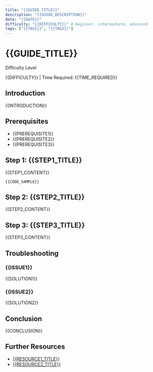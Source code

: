 ```yaml
---
title: "{{GUIDE_TITLE}}"
description: "{{GUIDE_DESCRIPTION}}"
date: "{{DATE}}"
difficulty: "{{DIFFICULTY}}" # beginner, intermediate, advanced
tags: ["{{TAG1}}", "{{TAG2}}"]
---
```


# {{GUIDE_TITLE}}

<div class="tip custom-block">
  <p class="custom-block-title">Difficulty Level</p>
  <p>{{DIFFICULTY}} | Time Required: {{TIME_REQUIRED}}</p>
</div>

## Introduction

{{INTRODUCTION}}

## Prerequisites

- {{PREREQUISITE1}}
- {{PREREQUISITE2}}
- {{PREREQUISITE3}}

## Step 1: {{STEP1_TITLE}}

{{STEP1_CONTENT}}

```{{LANGUAGE}}
{{CODE_SAMPLE}}
```

## Step 2: {{STEP2_TITLE}}

{{STEP2_CONTENT}}

## Step 3: {{STEP3_TITLE}}

{{STEP3_CONTENT}}

## Troubleshooting

### {{ISSUE1}}
{{SOLUTION1}}

### {{ISSUE2}}
{{SOLUTION2}}

## Conclusion

{{CONCLUSION}}

## Further Resources

- [{{RESOURCE1_TITLE}}]({{RESOURCE1_URL}})
- [{{RESOURCE2_TITLE}}]({{RESOURCE2_URL}})